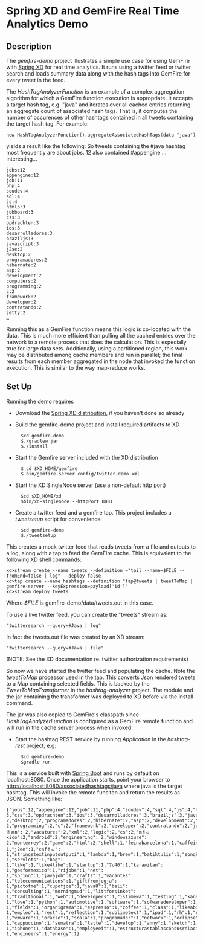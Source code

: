 Spring XD and GemFire Real Time Analytics Demo
=

Description
---
The _gemfire-demo_ project illustrates a simple use case for using GemFire with [Spring XD](http://www.springsource.org/spring-xd) for real time analytics. It runs using a twitter feed or twitter search and loads summary data along with the hash tags into GemFire for every tweet in the feed. 

The _HashTagAnalyzerFunction_ is an example of a complex aggregation algorithm for which a GemFire function execution is appropriate. It accepts a target hash tag, e.g. "java" and iterates over all cached entries returning an aggregate count of associated hash tags. That is, it computes the number of occurences of other hashtags contained in all tweets containing the target hash tag. For example: 

	new HashTagAnalyzerFunction().aggregateAssociatedHashTags(data "java") 

yields a result like the following: So tweets containing the #java hashtag most frequently are about jobs. 12 also contained #appengine … interesting…
	
	jobs:12
	appengine:12
	job:11
	php:4
	soudev:4
	sql:4
	js:4
	html5:3
	jobboard:3
	css:3
	opdrachten:3
	ios:3
	desarrolladores:3
	braziljs:3
	javascript:3
	j2se:2
	desktop:2
	programadores:2
	hibernate:2
	asp:2
	development:2
	computers:2
	programming:2
	c:2
	framework:2
	developer:2
	contratando:2
	jetty:2
	…
	
Running this as a GemFire function means this logic is co-located with the data. This is much more efficient than pulling all the cached entries over the network to a remote process that does the calculation. This is especially true for large data sets. Additionally, using a partitioned region, this work may be distributed among cache members and run in parallel; the final results from each member aggregated in the node that invoked the function execution. This is similar to the way map-reduce works. 


Set Up
----

Running the demo requires

* Download the [Spring XD distribution](http://repo.springsource.org/libs-milestone/org/springframework/xd/spring-xd/1.0.0.M2/spring-xd-1.0.0.M2.zip), if you haven't done so already

* Build the gemfire-demo project and install required artifacts to XD

		$cd gemfire-demo
		$./gradlew jar
		$./install

* Start the Gemfire server included with the XD distribution

     	$ cd $XD_HOME/gemfire
     	$ bin/gemfire-server config/twitter-demo.xml

* Start the XD SingleNode server (use a non-default http port)

		$cd $XD_HOME/xd
		$bin/xd-singlenode --httpPort 8081

* Create a twitter feed and a gemfire tap. This project includes a _tweetsetup_ script for convenience:

		$cd gemfire-demo
		$./tweetsetup

This creates a mock twitter feed that reads tweets from a file and outputs to a log, along with a tap to feed the GemFire cache. This is equivalent to the following XD shell commands:

    xd>stream create --name tweets --definition ="tail --name=$FILE --fromEnd=false | log" --deploy false
    xd>tap create --name hashtags --definition "tap@tweets | tweetToMap | gemfire-server --keyExpression=payload['id']"
    xd>stream deploy tweets
 
Where _$FILE_ is gemfire-demo/data/tweets.out in this case.

To use a live twitter feed, you can create the "tweets" stream as:    

	"twittersearch --query=#Java | log"

In fact the tweets.out file was created by an XD stream:

	"twittersearch --query=#Java | file"

(NOTE: See the XD documentation re. twitter authorization requirements)

So now we have started the twitter feed and populating the cache. Note the _tweetToMap_ processor used in the tap. This converts Json rendered tweets to a Map containing selected fields. This is backed by the _TweetToMapTransformer_ in the _hashtag-analyzer_ project. The module and the jar containing the transformer was deployed to XD before via the install command.

The jar was also copied to GemFire's classpath since _HashTagAnalyzerFunction_ is configured as a GemFire remote function and will run in the cache server process when invoked.
	
* Start the hashtag REST service by running _Application_ in the _hashtag-rest_ project, e.g:  

	    $cd gemfire-demo
	    $gradle run
	

This is a service built with [Spring Boot](http://blog.springsource.org/2013/08/06/spring-boot-simplifying-spring-for-everyone/) and runs by default on localhost:8080. Once the application starts, point your browser to [http://localhost:8080/associatedhashtags/java](http://localhost:8080/associatedhashtags/java)  where java is the target hashtag. This will invoke the remote funciton and return the results as JSON. Something like:

	{"jobs":12,"appengine":12,"job":11,"php":4,"soudev":4,"sql":4,"js":4,"html5":3,"jobboard":	3,"css":3,"opdrachten":3,"ios":3,"desarrolladores":3,"braziljs":3,"javascript":3,"j2se":	2,"desktop":2,"programadores":2,"hibernate":2,"asp":2,"development":2,"computers":	2,"programming":2,"c":2,"framework":2,"developer":2,"contratando":2,"jetty":2,"nuevoleￃﾳn":	2,"vacatures":2,"xml":2,"logic":2,"cs":2,"mￃﾩxico":2,"android":2,"engineering":	2,"windowsazure":	2,"monterrey":2,"game":2,"html":2,"shell":1,"feinabarcelona":1,"caffeine":	1,"j2ee":1,"cafￃﾩ":	1,"stringstextinputoutputi":1,"lambda":1,"brew":1,"batiktulis":1,"songket":	1,"servlets":1,"bag":	1,"like":1,"like4like":1,"startup":1,"7u40":1,"karawitan":	1,"gesformexico":1,"rijobs":1,"net":	1,"spring":1,"javajob":1,"crafts":1,"vacantes":	1,"telecommunications":1,"giftfromjogja":	1,"pictofme":1,"cupofjoe":1,"java8":1,"bali":	1,"consulting":1,"morningmud":1,"littforsinket":	1,"traditional":1,"web":1,"developers":1,"istimewa":1,"testing":1,"kansas":1,"ca":1,"struts":	1,"love":1,"python":1,"automotive":1,"software":1,"sofwaredeveloper":1,"javaee":1,"processing":	1,"fields":1,"organigrama":1,"espresso":1,"coffee":1,"class":1,"likeaboss":1,"picture":	1,"empleo":1,"rest":1,"reflection":1,"sublimetext":1,"ipad":1,"rh":1,"routine":1,"bcnjobs":	1,"vmware":1,"oracle":1,"scala":1,"programador":1,"network":1,"eclipse":1,"ejb":1,"creativeblog":	1,"cappuccino":1,"sumatra":1,"latte":1,"develop":1,"anny":1,"sketch":1,"engineer":1,"instrument":	1,"iphone":1,"database":1,"employeeit":1,"estructurastablasconsusrelaciones":1,"group":	1,"engineers":1,"energy":1} 
